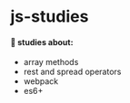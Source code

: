 # js-studies
#### :paperclip: studies about: 
- array methods
- rest and spread operators
- webpack
- es6+
